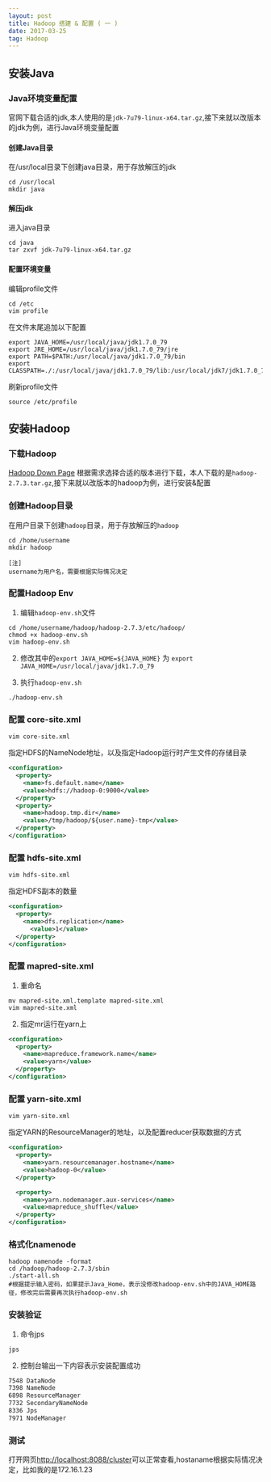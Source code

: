 ```yaml
---
layout: post
title: Hadoop 搭建 & 配置 ( 一 )
date: 2017-03-25
tag: Hadoop
---
```


## 安装Java

### Java环境变量配置
官网下载合适的jdk,本人使用的是`jdk-7u79-linux-x64.tar.gz`,接下来就以改版本的jdk为例，进行Java环境变量配置

#### 创建Java目录
在/usr/local目录下创建java目录，用于存放解压的jdk
```shell
cd /usr/local
mkdir java
```

#### 解压jdk
进入java目录
```shell
cd java
tar zxvf jdk-7u79-linux-x64.tar.gz
```

#### 配置环境变量
编辑profile文件
```shell
cd /etc
vim profile
```
在文件末尾追加以下配置
```vim
export JAVA_HOME=/usr/local/java/jdk1.7.0_79
export JRE_HOME=/usr/local/java/jdk1.7.0_79/jre
export PATH=$PATH:/usr/local/java/jdk1.7.0_79/bin
export CLASSPATH=./:/usr/local/java/jdk1.7.0_79/lib:/usr/local/jdk7/jdk1.7.0_79/jre/lib
```
刷新profile文件
```shell
source /etc/profile
```
## 安装Hadoop

### 下载Hadoop
[Hadoop Down Page](https://dist.apache.org/repos/dist/release/hadoop/common/)
根据需求选择合适的版本进行下载，本人下载的是`hadoop-2.7.3.tar.gz`,接下来就以改版本的hadoop为例，进行安装&配置

### 创建Hadoop目录
在用户目录下创建`hadoop`目录，用于存放解压的`hadoop`
```shell
cd /home/username
mkdir hadoop

[注]
username为用户名，需要根据实际情况决定
```
### 配置Hadoop Env
1. 编辑`hadoop-env.sh`文件
```shell
cd /home/username/hadoop/hadoop-2.7.3/etc/hadoop/
chmod +x hadoop-env.sh
vim hadoop-env.sh
```
2. 修改其中的`export JAVA_HOME=${JAVA_HOME}`  为 `export JAVA_HOME=/usr/local/java/jdk1.7.0_79`

3. 执行`hadoop-env.sh`
```shell
./hadoop-env.sh
```
### 配置 core-site.xml
```shell
vim core-site.xml
```
指定HDFS的NameNode地址，以及指定Hadoop运行时产生文件的存储目录
```xml
<configuration>
  <property>
    <name>fs.default.name</name>
    <value>hdfs://hadoop-0:9000</value>
  </property>
  <property>
    <name>hadoop.tmp.dir</name>
    <value>/tmp/hadoop/${user.name}-tmp</value>
  </property>
</configuration>
```

### 配置 hdfs-site.xml
```shell
vim hdfs-site.xml
```
指定HDFS副本的数量
```xml
<configuration>
  <property>
    <name>dfs.replication</name>
      <value>1</value>
  </property>
</configuration>

```

### 配置 mapred-site.xml
1. 重命名
```shell
mv mapred-site.xml.template mapred-site.xml
vim mapred-site.xml
```
2. 指定mr运行在yarn上
```xml
<configuration>
  <property>
    <name>mapreduce.framework.name</name>
    <value>yarn</value>
  </property>
</configuration>
```

### 配置 yarn-site.xml
```shell
vim yarn-site.xml
```
指定YARN的ResourceManager的地址，以及配置reducer获取数据的方式
```xml
<configuration>
  <property>
    <name>yarn.resourcemanager.hostname</name>
    <value>hadoop-0</value>
  </property>

  <property>
    <name>yarn.nodemanager.aux-services</name>
    <value>mapreduce_shuffle</value>
  </property>
</configuration>
```

### 格式化namenode
```shell
hadoop namenode -format
cd /hadoop/hadoop-2.7.3/sbin
./start-all.sh
#根据提示输入密码，如果提示Java_Home，表示没修改hadoop-env.sh中的JAVA_HOME路径，修改完后需要再次执行hadoop-env.sh
```

### 安装验证
1. 命令jps
```shell
jps
```
2. 控制台输出一下内容表示安装配置成功
```txt
7548 DataNode
7398 NameNode
6898 ResourceManager
7732 SecondaryNameNode
8336 Jps
7971 NodeManager
```
### 测试
打开网页[http://localhost:8088/cluster](http://localhost:8088/cluster)可以正常查看,hostaname根据实际情况决定，比如我的是172.16.1.23

